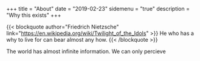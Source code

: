+++
title = "About"
date = "2019-02-23"
sidemenu = "true"
description = "Why this exists"
+++

{{< blockquote author="Friedrich Nietzsche" link="https://en.wikipedia.org/wiki/Twilight_of_the_Idols" >}}
  He who has a why to live for can bear almost any how.
{{< /blockquote >}}

The world has almost infinite information. We can only percieve 
